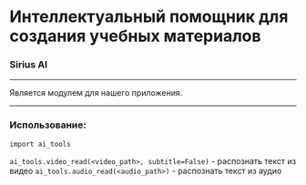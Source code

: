 # Интеллектуальный помощник для создания учебных материалов
### Sirius AI
---
Является модулем для нашего приложения.

---
### Использование:
`import ai_tools`

`ai_tools.video_read(<video_path>, subtitle=False)` - распознать текст из видео
`ai_tools.audio_read(<audio_path>)` - распознать текст из аудио